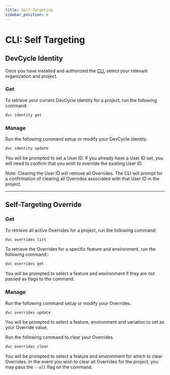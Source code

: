 ```yaml
---
title: Self-Targeting
sidebar_position: 8
---
```


# CLI: Self Targeting

## DevCycle Identity

Once you have installed and authorized the [CLI](/cli), select your relevant organization and project.

### Get

To retrieve your current DevCycle Identity for a project, run the following command:

```bash
dvc identity get
```

### Manage

Run the following command setup or modify your DevCycle Identity.

```bash
dvc identity update
```

You will be prompted to set a User ID. If you already have a User ID set, you will need to confirm that you wish to override the existing User ID.

Note: Clearing the User ID will remove all Overrides. The CLI will prompt for a confirmation of clearing all Overrides associated with that User ID in the project.

---

## Self-Targeting Override

### Get

To retrieve all active Overrides for a project, run the following command:

```bash
dvc overrides list
```

To retrieve the Overrides for a specific feature and environment, run the following command::

```bash
dvc overrides get
```

You will be prompted to select a feature and environment if they are not passed as flags to the command.

### Manage

Run the following command setup or modify your Overrides.

```bash
dvc overrides update
```

You will be prompted to select a feature, environment and variation to set as your Override value.

Run the following command to clear your Overrides.

```bash
dvc overrides clear
```

You will be prompted to select a feature and environment for which to clear Overrides. In the event you wish to clear all Overrides for the project, you may pass the `--all` flag on the command.